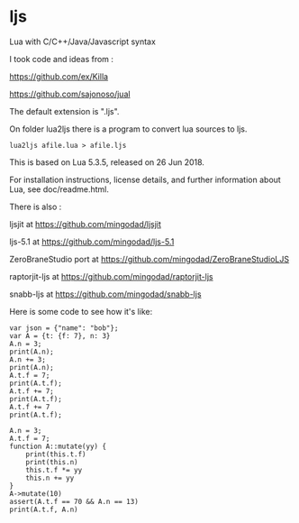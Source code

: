 # ljs
Lua with C/C++/Java/Javascript syntax

I took code and ideas from :

https://github.com/ex/Killa

https://github.com/sajonoso/jual



The default extension is ".ljs".

On folder lua2ljs there is a program to convert lua sources to ljs.

```
lua2ljs afile.lua > afile.ljs
```

This is based on Lua 5.3.5, released on 26 Jun 2018.

For installation instructions, license details, and
further information about Lua, see doc/readme.html.

There is also :

ljsjit at https://github.com/mingodad/ljsjit

ljs-5.1 at https://github.com/mingodad/ljs-5.1

ZeroBraneStudio port at https://github.com/mingodad/ZeroBraneStudioLJS

raptorjit-ljs at https://github.com/mingodad/raptorjit-ljs

snabb-ljs at https://github.com/mingodad/snabb-ljs

Here is some code to see how it's like:

```
var json = {"name": "bob"};
var A = {t: {f: 7}, n: 3}
A.n = 3;
print(A.n);
A.n += 3;
print(A.n);
A.t.f = 7;
print(A.t.f);
A.t.f += 7;
print(A.t.f);
A.t.f += 7
print(A.t.f);

A.n = 3;
A.t.f = 7;
function A::mutate(yy) {
    print(this.t.f)
    print(this.n)
    this.t.f *= yy
    this.n += yy
}
A->mutate(10)
assert(A.t.f == 70 && A.n == 13)
print(A.t.f, A.n)

```
